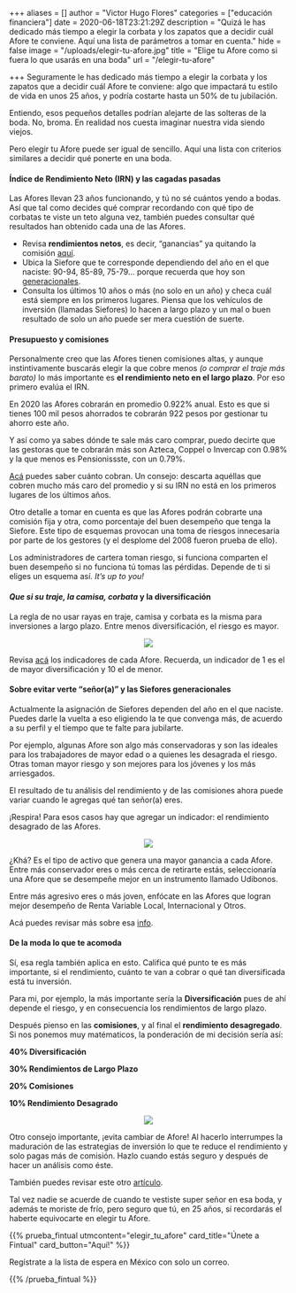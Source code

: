 +++
aliases = []
author = "Victor Hugo Flores"
categories = ["educación financiera"]
date = 2020-06-18T23:21:29Z
description = "Quizá le has dedicado más tiempo a elegir la corbata y los zapatos que a decidir cuál Afore te conviene. Aquí una lista de parámetros a tomar en cuenta."
hide = false
image = "/uploads/elegir-tu-afore.jpg"
title = "Elige tu Afore como si fuera lo que usarás en una boda"
url = "/elegir-tu-afore"

+++
Seguramente le has dedicado más tiempo a elegir la corbata y los zapatos que a decidir cuál Afore te conviene: algo que impactará tu estilo de vida en unos 25 años, y podría costarte hasta un 50% de tu jubilación.

Entiendo, esos pequeños detalles podrían alejarte de las solteras de la boda. No, broma. En realidad nos cuesta imaginar nuestra vida siendo viejos.

Pero elegir tu Afore puede ser igual de sencillo. Aquí una lista con criterios similares a decidir qué ponerte en una boda.

#### **Índice de Rendimiento Neto (IRN) y las cagadas pasadas**

Las Afores llevan 23 años funcionando, y tú no sé cuántos yendo a bodas. Así que tal como decides qué comprar recordando con qué tipo de corbatas te viste un teto alguna vez, también puedes consultar qué resultados han obtenido cada una de las Afores.

* Revisa **rendimientos netos**, es decir, “ganancias” ya quitando la comisión [aquí](https://www.gob.mx/consar/articulos/indicador-de-rendimiento-neto).
* Ubica la Siefore que te corresponde dependiendo del año en el que naciste: 90-94, 85-89, 75-79… porque recuerda que hoy son [generacionales](https://edu.fintual.mx/lee-esto-antes/).
* Consulta los últimos 10 años o más (no solo en un año) y checa cuál está siempre en los primeros lugares. Piensa que los vehículos de inversión (llamadas Siefores) lo hacen a largo plazo y un mal o buen resultado de solo un año puede ser mera cuestión de suerte.

#### **Presupuesto y comisiones**

Personalmente creo que las Afores tienen comisiones altas, y aunque instintivamente buscarás elegir la que cobre menos _(o comprar el traje más barato)_ lo más importante es **el rendimiento neto en el largo plazo**. Por eso primero evalúa el IRN.

En 2020 las Afores cobrarán en promedio 0.922% anual. Esto es que si tienes 100 mil pesos ahorrados te cobrarán 922 pesos por gestionar tu ahorro este año.

Y así como ya sabes dónde te sale más caro comprar, puedo decirte que las gestoras que te cobrarán más son Azteca, Coppel o Invercap con 0.98% y la que menos es Pensionissste, con un 0.79%.

[Acá](https://www.gob.mx/consar/articulos/nueve-indicadores-comparativos-para-elegir-afore-181253?idiom=es) puedes saber cuánto cobran. Un consejo: descarta aquéllas que cobren mucho más caro del promedio y si su IRN no está en los primeros lugares de los últimos años.

Otro detalle a tomar en cuenta es que las Afores podrán cobrarte una comisión fija y otra, como porcentaje del buen desempeño que tenga la Siefore. Este tipo de esquemas provocan una toma de riesgos innecesaria por parte de los gestores (y el desplome del 2008 fueron prueba de ello).

Los administradores de cartera toman riesgo, si funciona comparten el buen desempeño si no funciona tú tomas las pérdidas. Depende de ti si eliges un esquema así. _It’s up to you!_

#### **_Que si su traje, la camisa, corbata_ y la diversificación**

La regla de no usar rayas en traje, camisa y corbata es la misma para inversiones a largo plazo. Entre menos diversificación, el riesgo es mayor.

<div style="text-align:center"> <figure> <img src="/uploads/giphy-17.gif"> </figure> </div>

Revisa [acá](https://www.gob.mx/consar/articulos/indice-de-diversificacion-de-riesgo-relativo) los indicadores de cada Afore. Recuerda, un indicador de 1 es el de mayor diversificación y 10 el de menor.

#### **Sobre evitar verte “señor(a)” y las Siefores generacionales**

Actualmente la asignación de Siefores dependen del año en el que naciste. Puedes darle la vuelta a eso eligiendo la te que convenga más, de acuerdo a su perfil y el tiempo que te falte para jubilarte.

Por ejemplo, algunas Afore son algo más conservadoras y son las ideales para los trabajadores de mayor edad o a quienes les desagrada el riesgo. Otras toman mayor riesgo y son mejores para los jóvenes y los más arriesgados.

El resultado de tu análisis del rendimiento y de las comisiones ahora puede variar cuando le agregas qué tan señor(a) eres.

¡Respira! Para esos casos hay que agregar un indicador: el rendimiento desagrado de las Afores.

<div style="text-align:center"> <figure> <img src="//uploads/giphy-7.gif"> </figure> </div>

¿Khá? Es el tipo de activo que genera una mayor ganancia a cada Afore. Entre más conservador eres o más cerca de retirarte estás, seleccionaría una Afore que se desempeñe mejor en un instrumento llamado Udibonos.

Entre más agresivo eres o más joven, enfócate en las Afores que logran mejor desempeño de Renta Variable Local, Internacional y Otros.

Acá puedes revisar más sobre esa [info](https://www.gob.mx/consar/prensa/se-publica-por-primera-vez-el-rendimiento-desagregado-de-las-afore?idiom=es).

#### **De la moda lo que te acomoda**

Sí, esa regla también aplica en esto. Califica qué punto te es más importante, si el rendimiento, cuánto te van a cobrar o qué tan diversificada está tu inversión.

Para mi, por ejemplo, la más importante sería la **Diversificación** pues de ahí depende el riesgo, y en consecuencia los rendimientos de largo plazo.

Después pienso en las **comisiones**, y al final el **rendimiento desagregado**. Si nos ponemos muy matématicos, la ponderación de mi decisión sería así:

**40% Diversificación**

**30% Rendimientos de Largo Plazo**

**20% Comisiones**

**10% Rendimiento Desagrado**

<div style="text-align:center"> <figure> <img src="/uploads/giphy-8.gif"> </figure> </div>

Otro consejo importante, ¡evita cambiar de Afore! Al hacerlo interrumpes la maduración de las estrategias de inversión lo que te reduce el rendimiento y solo pagas más de comisión. Hazlo cuando estás seguro y después de hacer un análisis como éste.

También puedes revisar este otro [artículo](https://www.gob.mx/consar/articulos/nueve-indicadores-comparativos-para-elegir-afore-181253?idiom=es).

Tal vez nadie se acuerde de cuando te vestiste super señor en esa boda, y además te moriste de frío, pero seguro que tú, en 25 años, sí recordarás el haberte equivocarte en elegir tu Afore.

{{% prueba_fintual
utmcontent="elegir_tu_afore"
card_title="Únete a Fintual"
card_button="Aquí!" %}}

Regístrate a la lista de espera en México con solo un correo.

{{% /prueba_fintual %}}